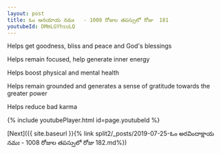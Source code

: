 ```yaml
---
layout: post
title: ఓం అనయాయ నమః   - 1008 రోజుల తపస్సులో రోజు  181
youtubeId: DMmLGYhsuLQ
---
```

 
 
Helps get goodness, bliss and peace and God's blessings
 
Helps remain focused, help generate inner energy 
 
Helps boost physical and mental health 
 
Helps remain grounded and generates a sense of gratitude towards the greater power 
 
Helps reduce bad karma
 
 
 
 


{% include youtubePlayer.html id=page.youtubeId %}
 
[Next]({{ site.baseurl }}{% link  split2/_posts/2019-07-25-ఓం అరవిందాక్షాయ నమః  - 1008 రోజుల తపస్సులో రోజు  182.md%})
 
